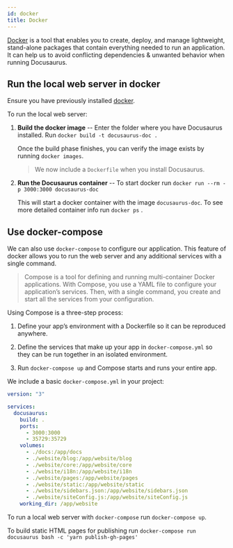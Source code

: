 ```yaml
---
id: docker
title: Docker
---
```


[Docker](https://www.docker.com/) is a tool that enables you to create, deploy, and manage lightweight, stand-alone packages that contain everything needed to run an application. It can help us to avoid conflicting dependencies & unwanted behavior when running Docusaurus.

## Run the local web server in docker

Ensure you have previously installed [docker](https://www.docker.com/get-started).

To run the local web server:

1. **Build the docker image** -- Enter the folder where you have Docusaurus installed. Run `docker build -t docusaurus-doc .`

    Once the build phase finishes, you can verify the image exists by running `docker images`.

    > We now include a `Dockerfile` when you install Docusaurus.

2. **Run the Docusaurus container** -- To start docker run `docker run --rm -p 3000:3000 docusaurus-doc`

    This will start a docker container with the image `docusaurus-doc`. To see more detailed container info run `docker ps` .

## Use docker-compose

We can also use `docker-compose` to configure our application. This feature of docker allows you to run the web server and any additional services with a single command.

> Compose is a tool for defining and running multi-container Docker applications. With Compose, you use a YAML file to configure your application’s services. Then, with a single command, you create and start all the services from your configuration.

Using Compose is a three-step process:

1. Define your app’s environment with a Dockerfile so it can be reproduced anywhere.

2. Define the services that make up your app in `docker-compose.yml` so they can be run together in an isolated environment.

3. Run `docker-compose up` and Compose starts and runs your entire app.

We include a basic `docker-compose.yml` in your project:
``` yml
version: "3"

services:
  docusaurus:
    build: .
    ports:
      - 3000:3000
      - 35729:35729
    volumes:
      - ./docs:/app/docs
      - ./website/blog:/app/website/blog
      - ./website/core:/app/website/core
      - ./website/i18n:/app/website/i18n
      - ./website/pages:/app/website/pages
      - ./website/static:/app/website/static
      - ./website/sidebars.json:/app/website/sidebars.json
      - ./website/siteConfig.js:/app/website/siteConfig.js
    working_dir: /app/website

```

To run a local web server with `docker-compose` run `docker-compose up`.

To build static HTML pages for publishing run `docker-compose run docusaurus bash -c 'yarn publish-gh-pages'`
